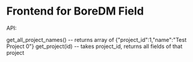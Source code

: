 # Frontend for BoreDM Field

API:

get_all_project_names() -- returns array of {"project_id":1,"name":"Test Project 0"}
get_project(id) -- takes project_id, returns all fields of that project
